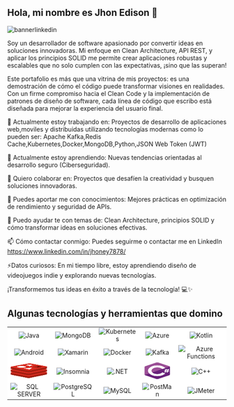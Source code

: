 ## Hola, mi nombre es Jhon Edison 👋
![bannerlinkedin](https://github.com/user-attachments/assets/07f1dfa4-7a06-4313-9c3d-711e74311df2)

Soy un desarrollador de software apasionado por convertir ideas en soluciones innovadoras. Mi enfoque en Clean Architecture, API REST, y aplicar los principios SOLID me permite crear aplicaciones robustas y escalables que no solo cumplen con las expectativas, ¡sino que las superan!

Este portafolio es más que una vitrina de mis proyectos: es una demostración de cómo el código puede transformar visiones en realidades. Con un firme compromiso hacia el Clean Code y la implementación de patrones de diseño de software, cada línea de código que escribo está diseñada para mejorar la experiencia del usuario final.

🔭 Actualmente estoy trabajando en: Proyectos de desarrollo de aplicaciones web,moviles y distribuidas utilizando tecnologías modernas como lo pueden ser: Apache Kafka,Redis Cache,Kubernetes,Docker,MongoDB,Python,JSON Web Token (JWT)

🌱  Actualmente estoy aprendiendo: Nuevas tendencias orientadas al desarrollo seguro (Ciberseguridad).

👯 Quiero colaborar en: Proyectos que desafíen la creatividad y busquen soluciones innovadoras.

🤔 Puedes aportar me con conocimientos: Mejores prácticas en optimización de rendimiento y seguridad de APIs.

💬 Puedo ayudar te con temas de: Clean Architecture, principios SOLID y cómo transformar ideas en soluciones efectivas.

📫 Cómo contactar conmigo: Puedes seguirme o contactar me en LinkedIn https://www.linkedin.com/in/jhoney7878/

⚡Datos curiosos: En mi tiempo libre, estoy aprendiendo diseño de videojuegos indie y explorando nuevas tecnologías.

¡Transformemos tus ideas en éxito a través de la tecnología! 💻✨

## Algunas tecnologías y herramientas que domino

<div style="overflow-x:auto; text-align: center;background-color: #ffffff;">
    <table style="margin: auto; border-collapse: collapse; width: 100%; max-width: 100%; background-color: #ffffff;">
        <tr>
            <td><img src="https://www.vectorlogo.zone/logos/java/java-icon.svg" alt="Java" title="Java" width="100%" height="40" /></td>
            <td><img src="https://webimages.mongodb.com/_com_assets/cms/kuyjf3vea2hg34taa-horizontal_default_slate_blue.svg?auto=format%252Ccompress" alt="MongoDB" title="MongoDB" width="100%" height="40" /></td>
            <td><img src="https://miro.medium.com/v2/resize:fit:1024/1*V8JWIC-tqYQkS1b1edsu3w.png" alt="Kubernetes" title="Kubernetes" width="100%" height="40"/></td>
            <td><img src="https://azure.microsoft.com/svghandler/azure-logo.svg" alt="Azure" title="Azure" width="100%" height="40" /></td>
            <td><img src="https://miro.medium.com/max/1260/1*_JIynJkYTmtADwj-RARpAQ.png" alt="Kotlin" title="Kotlin" width="100%" height="40" /></td>
        </tr>
        <tr>
            <td><img src="https://img.icons8.com/?size=48&id=1LAX3PYMg2iA&format=png" alt="Android" title="Android" width="100%" height="40" /></td>
            <td><img src="https://upload.wikimedia.org/wikipedia/commons/thumb/f/f2/Xamarin-logo.svg/2560px-Xamarin-logo.svg.png" alt="Xamarin" title="Xamarin" width="100%" height="40" /></td>
            <td><img src="https://www.vectorlogo.zone/logos/docker/docker-icon.svg" alt="Docker" title="Docker" width="100%" height="40" /></td>
            <td><img src="https://www.vectorlogo.zone/logos/apache_kafka/apache_kafka-ar21.svg" alt="Kafka" title="Kafka" width="100%" height="40" /></td>
            <td><img src="https://www.vectorlogo.zone/logos/azurefunctions/azurefunctions-ar21.svg" alt="Azure Functions" title="Azure Functions" width="100%" height="40" /></td>
        </tr>
        <tr>
            <td><img src="https://raw.githubusercontent.com/devicons/devicon/master/icons/redis/redis-original.svg" alt="Redis" title="Redis" width="100%" height="40" /></td>
            <td><img src="https://seeklogo.com/images/I/insomnia-logo-1D1353219A-seeklogo.com.png" alt="Insomnia" title="Insomnia" width="100%" height="40" /></td>
            <td><img src="https://www.vectorlogo.zone/logos/dotnet/dotnet-horizontal.svg" alt=".NET" title=".NET" width="100%" height="40" /></td>
            <td><img src="https://raw.githubusercontent.com/devicons/devicon/master/icons/csharp/csharp-original.svg" alt="C#" title="C#" width="100%" height="40" /></td>
            <td><img src="https://upload.wikimedia.org/wikipedia/commons/thumb/1/18/ISO_C%2B%2B_Logo.svg/306px-ISO_C%2B%2B_Logo.svg.png?20170928190710" alt="C++" title="C++" width="100%" height="40" /></td>
        </tr>
        <tr>
            <td><img src="https://static-00.iconduck.com/assets.00/sql-database-sql-azure-icon-489x512-l5jhenj6.png" alt="SQL SERVER" title="SQL SERVER" width="100%" height="40" /></td>
            <td><img src="https://www.vectorlogo.zone/logos/postgresql/postgresql-horizontal.svg" alt="PostgreSQL" title="PostgreSQL" width="100%" height="40" /></td>
            <td><img src="https://www.vectorlogo.zone/logos/mysql/mysql-horizontal.svg" alt="MySQL" title="MySQL" width="100%" height="40" /></td>
            <td><img src="https://www.vectorlogo.zone/logos/getpostman/getpostman-icon.svg" alt="PostMan" title="PostMan" width="100%" height="40" /></td>
            <td><img src="https://jmeter.apache.org/images/jmeter.png" alt="JMeter" title="JMeter" width="100%" height="40" /></td>
        </tr>
    </table>
</div>

